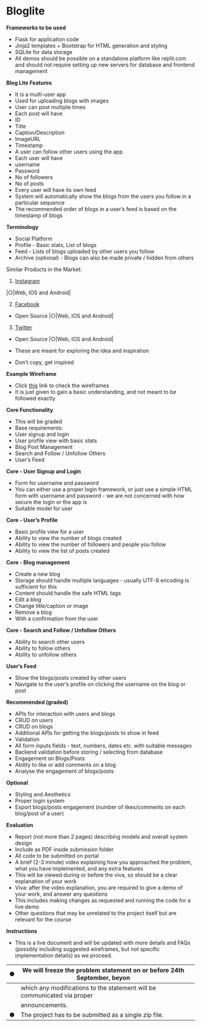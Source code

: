 ﻿# Bloglite
 
**Frameworks to be used**

- Flask for application code
- Jinja2 templates + Bootstrap for HTML generation and styling
- SQLite for data storage
- All demos should be possible on a standalone platform like replit.com and should not require setting up new servers for database and frontend management

**Blog Lite Features**

- It is a multi-user app
- Used for uploading blogs with images
- User can post multiple times
- Each post will have
- ID
- Title
- Caption/Description
- ImageURL
- Timestamp
- A user can follow other users using the app
- Each user will have
- username
- Password
- No of followers
- No of posts
- Every user will have its own feed
- System will automatically show the blogs from the users you follow in a particular sequence
- The recommended order of blogs in a user’s feed is based on the timestamp of blogs

**Terminology**

- Social Platform
- Profile - Basic stats, List of blogs
- Feed - Lists of blogs uploaded by other users you follow
- Archive (optional) - Blogs can also be made private / hidden from others

Similar Products in the Market:

1. [Instagram ](https://www.instagram.com/)

|○|Web, IOS and Android|

2. [Facebook](https://www.facebook.com/)

- Open Source
|○|Web, IOS and Android|

3. [Twitter](https://twitter.com/)

- Open Source
|○|Web, IOS and Android|

- These are meant for exploring the idea and inspiration
- Don’t copy, get inspired 

**Example Wireframe**

- Click [this](https://drive.google.com/file/d/1G5gGcpt9IlmNNG4iPPEotynLRpFhB2fD/view?usp=sharing) link to check the wireframes
- It is just given to gain a basic understanding, and not meant to be followed exactly

**Core Functionality**

- This will be graded 
- Base requirements:
- User signup and login
- User profile view with basic stats
- Blog Post Management
- Search and Follow / Unfollow Others
- User’s Feed

**Core - User Signup and Login**

- Form for username and password
- You can either use a proper login framework, or just use a simple HTML form with username and password - we are not concerned with how secure the login or the app is
- Suitable model for user

**Core - User’s Profile**

- Basic profile view for a user
- Ability to view the number of blogs created
- Ability to view the number of followers and people you follow
- Ability to view the list of posts created

**Core - Blog management**

- Create a new blog
- Storage should handle multiple languages - usually UTF-8 encoding is sufficient for this
- Content should handle the safe HTML tags
- Edit a blog
- Change title/caption or image
- Remove a blog
- With a confirmation from the user

**Core - Search and Follow / Unfollow Others**

- Ability to search other users
- Ability to follow others
- Ability to unfollow others

**User’s Feed**

- Show the blogs/posts created by other users
- Navigate to the user’s profile on clicking the username on the blog or post

**Recommended (graded)**

- APIs for interaction with users and blogs
- CRUD on users
- CRUD on blogs
- Additional APIs for getting the blogs/posts to show in feed 
- Validation
- All form inputs fields - text, numbers, dates etc. with suitable messages
- Backend validation before storing / selecting from database
- Engagement on Blogs/Posts
- Ability to like or add comments on a blog
- Analyse the engagement of blogs/posts

**Optional**

- Styling and Aesthetics
- Proper login system
- Export blogs/posts engagement (number of likes/comments on each blog/post of a user)

**Evaluation**

- Report (not more than 2 pages) describing models and overall system design
- Include as PDF inside submission folder
- All code to be submitted on portal
- A brief (2-3 minute) video explaining how you approached the problem, what you have implemented, and any extra features
- This will be viewed during or before the viva, so should be a clear explanation of your work
- Viva: after the video explanation, you are required to give a demo of your work, and answer any questions
- This includes making changes as requested and running the code for a live demo
- Other questions that may be unrelated to the project itself but are relevant for the course

**Instructions**

- This is a live document and will be updated with more details and FAQs (possibly including suggested wireframes, but not specific implementation details) as we proceed. 



|●|We will freeze the problem statement on or before 24th September, beyon||
| - | - | :- |
||which any modifications to the statement will be communicated via proper|||
||announcements.||
|●|The project has to be submitted as a single zip file.||
